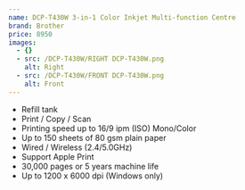 ```yaml
---
name: DCP-T430W 3-in-1 Color Inkjet Multi-function Centre
brand: Brother
price: 8950
images:
  - {}
  - src: /DCP-T430W/RIGHT DCP-T430W.png
    alt: Right
  - src: /DCP-T430W/FRONT DCP-T430W.png
    alt: Front
---
```


* Refill tank
* Print / Copy / Scan
* Printing speed up to 16/9 ipm (ISO) Mono/Color
* Up to 150 sheets of 80 gsm plain paper
* Wired / Wireless (2.4/5.0GHz)
* Support Apple Print
* 30,000 pages or  5 years machine life
* Up to 1200 x 6000 dpi (Windows only)
